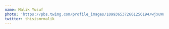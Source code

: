 ```yaml
---
name: Malik Yusuf
photo: 'https://pbs.twimg.com/profile_images/1099365372661256194/wjxuWdjE_400x400.png'
twitter: thisismrmalik
---
```

